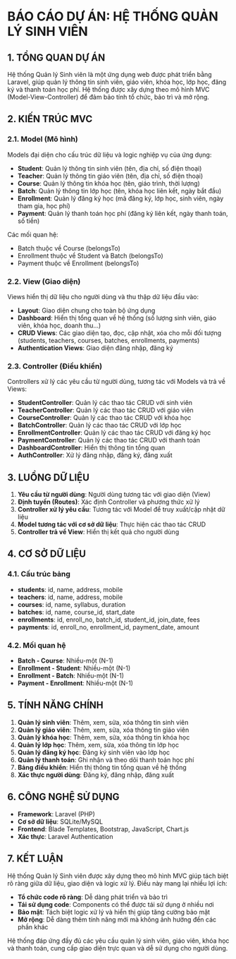 # BÁO CÁO DỰ ÁN: HỆ THỐNG QUẢN LÝ SINH VIÊN

## 1. TỔNG QUAN DỰ ÁN

Hệ thống Quản lý Sinh viên là một ứng dụng web được phát triển bằng Laravel, giúp quản lý thông tin sinh viên, giáo viên, khóa học, lớp học, đăng ký và thanh toán học phí. Hệ thống được xây dựng theo mô hình MVC (Model-View-Controller) để đảm bảo tính tổ chức, bảo trì và mở rộng.

## 2. KIẾN TRÚC MVC

### 2.1. Model (Mô hình)

Models đại diện cho cấu trúc dữ liệu và logic nghiệp vụ của ứng dụng:

- **Student**: Quản lý thông tin sinh viên (tên, địa chỉ, số điện thoại)
- **Teacher**: Quản lý thông tin giáo viên (tên, địa chỉ, số điện thoại)
- **Course**: Quản lý thông tin khóa học (tên, giáo trình, thời lượng)
- **Batch**: Quản lý thông tin lớp học (tên, khóa học liên kết, ngày bắt đầu)
- **Enrollment**: Quản lý đăng ký học (mã đăng ký, lớp học, sinh viên, ngày tham gia, học phí)
- **Payment**: Quản lý thanh toán học phí (đăng ký liên kết, ngày thanh toán, số tiền)

Các mối quan hệ:
- Batch thuộc về Course (belongsTo)
- Enrollment thuộc về Student và Batch (belongsTo)
- Payment thuộc về Enrollment (belongsTo)

### 2.2. View (Giao diện)

Views hiển thị dữ liệu cho người dùng và thu thập dữ liệu đầu vào:

- **Layout**: Giao diện chung cho toàn bộ ứng dụng
- **Dashboard**: Hiển thị tổng quan về hệ thống (số lượng sinh viên, giáo viên, khóa học, doanh thu...)
- **CRUD Views**: Các giao diện tạo, đọc, cập nhật, xóa cho mỗi đối tượng (students, teachers, courses, batches, enrollments, payments)
- **Authentication Views**: Giao diện đăng nhập, đăng ký

### 2.3. Controller (Điều khiển)

Controllers xử lý các yêu cầu từ người dùng, tương tác với Models và trả về Views:

- **StudentController**: Quản lý các thao tác CRUD với sinh viên
- **TeacherController**: Quản lý các thao tác CRUD với giáo viên
- **CourseController**: Quản lý các thao tác CRUD với khóa học
- **BatchController**: Quản lý các thao tác CRUD với lớp học
- **EnrollmentController**: Quản lý các thao tác CRUD với đăng ký học
- **PaymentController**: Quản lý các thao tác CRUD với thanh toán
- **DashboardController**: Hiển thị thông tin tổng quan
- **AuthController**: Xử lý đăng nhập, đăng ký, đăng xuất

## 3. LUỒNG DỮ LIỆU

1. **Yêu cầu từ người dùng**: Người dùng tương tác với giao diện (View)
2. **Định tuyến (Routes)**: Xác định Controller và phương thức xử lý
3. **Controller xử lý yêu cầu**: Tương tác với Model để truy xuất/cập nhật dữ liệu
4. **Model tương tác với cơ sở dữ liệu**: Thực hiện các thao tác CRUD
5. **Controller trả về View**: Hiển thị kết quả cho người dùng

## 4. CƠ SỞ DỮ LIỆU

### 4.1. Cấu trúc bảng

- **students**: id, name, address, mobile
- **teachers**: id, name, address, mobile
- **courses**: id, name, syllabus, duration
- **batches**: id, name, course_id, start_date
- **enrollments**: id, enroll_no, batch_id, student_id, join_date, fees
- **payments**: id, enroll_no, enrollment_id, payment_date, amount

### 4.2. Mối quan hệ

- **Batch - Course**: Nhiều-một (N-1)
- **Enrollment - Student**: Nhiều-một (N-1)
- **Enrollment - Batch**: Nhiều-một (N-1)
- **Payment - Enrollment**: Nhiều-một (N-1)

## 5. TÍNH NĂNG CHÍNH

1. **Quản lý sinh viên**: Thêm, xem, sửa, xóa thông tin sinh viên
2. **Quản lý giáo viên**: Thêm, xem, sửa, xóa thông tin giáo viên
3. **Quản lý khóa học**: Thêm, xem, sửa, xóa thông tin khóa học
4. **Quản lý lớp học**: Thêm, xem, sửa, xóa thông tin lớp học
5. **Quản lý đăng ký học**: Đăng ký sinh viên vào lớp học
6. **Quản lý thanh toán**: Ghi nhận và theo dõi thanh toán học phí
7. **Bảng điều khiển**: Hiển thị thông tin tổng quan về hệ thống
8. **Xác thực người dùng**: Đăng ký, đăng nhập, đăng xuất

## 6. CÔNG NGHỆ SỬ DỤNG

- **Framework**: Laravel (PHP)
- **Cơ sở dữ liệu**: SQLite/MySQL
- **Frontend**: Blade Templates, Bootstrap, JavaScript, Chart.js
- **Xác thực**: Laravel Authentication

## 7. KẾT LUẬN

Hệ thống Quản lý Sinh viên được xây dựng theo mô hình MVC giúp tách biệt rõ ràng giữa dữ liệu, giao diện và logic xử lý. Điều này mang lại nhiều lợi ích:

- **Tổ chức code rõ ràng**: Dễ dàng phát triển và bảo trì
- **Tái sử dụng code**: Components có thể được tái sử dụng ở nhiều nơi
- **Bảo mật**: Tách biệt logic xử lý và hiển thị giúp tăng cường bảo mật
- **Mở rộng**: Dễ dàng thêm tính năng mới mà không ảnh hưởng đến các phần khác

Hệ thống đáp ứng đầy đủ các yêu cầu quản lý sinh viên, giáo viên, khóa học và thanh toán, cung cấp giao diện trực quan và dễ sử dụng cho người dùng.
